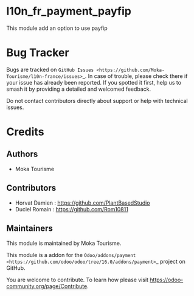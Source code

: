 l10n_fr_payment_payfip
=========
This module add an option to use payfip

Bug Tracker
===========

Bugs are tracked on `GitHub Issues <https://github.com/Moka-Tourisme/l10n-france/issues>`_.
In case of trouble, please check there if your issue has already been reported.
If you spotted it first, help us to smash it by providing a detailed and welcomed feedback.

Do not contact contributors directly about support or help with technical issues.

Credits
=======

## Authors

* Moka Tourisme 

## Contributors

* Horvat Damien : <https://github.com/PlantBasedStudio>
* Duciel Romain : <https://github.com/Rom10811>


## Maintainers

This module is maintained by Moka Tourisme.


This module is a addon for the `Odoo/addons/payment <https://github.com/odoo/odoo/tree/16.0/addons/payment>`_ project on GitHub.

You are welcome to contribute. To learn how please visit https://odoo-community.org/page/Contribute.